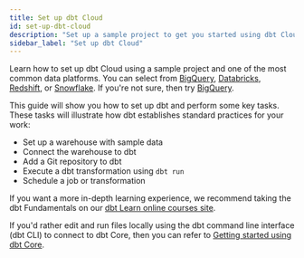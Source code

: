 ```yaml
---
title: Set up dbt Cloud
id: set-up-dbt-cloud
description: "Set up a sample project to get you started using dbt Cloud."
sidebar_label: "Set up dbt Cloud"
---
```


Learn how to set up dbt Cloud using a sample project and one of the most common data platforms. You can select from [BigQuery](/docs/get-started/getting-started/getting-set-up/setting-up-bigquery), [Databricks](/docs/get-started/getting-started/getting-set-up/setting-up-databricks), [Redshift](/docs/get-started/getting-started/getting-set-up/setting-up-redshift), or [Snowflake](/docs/get-started/getting-started/getting-set-up/setting-up-snowflake). If you're not sure, then try [BigQuery](/docs/get-started/getting-started/getting-set-up/setting-up-bigquery).

This guide will show you how to set up dbt and perform some key tasks. These tasks will illustrate how dbt establishes standard practices for your work:

* Set up a warehouse with sample data
* Connect the warehouse to dbt
* Add a Git repository to dbt
* Execute a dbt transformation using `dbt run`
* Schedule a job or transformation

If you want a more in-depth learning experience, we recommend taking the dbt Fundamentals on our [dbt Learn online courses site](https://courses.getdbt.com/).

If you'd rather edit and run files locally using the dbt command line interface (dbt CLI) to connect to dbt Core, then you can refer to [Getting started using dbt Core](/docs/get-started/getting-started-dbt-core).